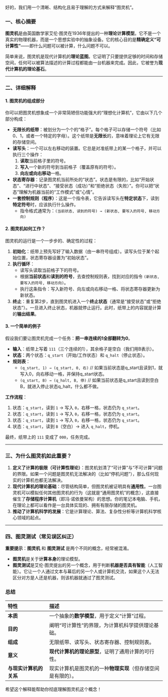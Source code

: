 好的，我们用一个清晰、结构化且易于理解的方式来解释“图灵机”。

### 一、核心摘要

**图灵机**是由英国数学家艾伦·图灵在1936年提出的一种**理论计算模型**。它不是一个真实的物理机器，而是一个思想实验中的抽象设备。它的核心目的是**精确定义“可计算性”**——即什么问题可以被计算，什么问题不可以。

简单来说，图灵机是现代计算机的**理论蓝图**。它证明了只要提供足够的时间和存储空间，任何可以被算法描述的计算过程都能由一台机器来完成。因此，它被誉为**现代计算机的理论基石**。

---

### 二、详细解释

#### 1. 图灵机的组成部分

你可以把图灵机想象成一个非常简陋但功能强大的“理想化计算机”，它由以下几个部分构成：

*   **无限长的纸带**：被划分为一个个的“格子”。每个格子可以存储一个符号（比如0、1，或者一个特定的字母）。这个纸带是**无限长**的，意味着理论上它有无限的存储空间。
*   **读写头**：一个可以左右移动的装置。它总是对准纸带上的某一个格子，并可以执行三个操作：
    1.  **读取**当前格子里的符号。
    2.  **写入**一个新的符号到当前格子（覆盖原有的符号）。
    3.  **向左或向右移动**一格。
*   **状态寄存器**：记录图灵机当前所处的“状态”。状态是有限的，比如“开始状态”、“进行中状态”、“接受状态（成功）”和“拒绝状态（失败）”。你可以把“状态”理解为机器当前的“工作模式”或“心情”。
*   **一套控制规则（程序）**：这是一个指令表，它告诉读写头在**特定状态**下，读到**特定符号**时，应该执行什么操作。
    *   指令格式通常为：`(当前状态, 读到的符号) → (新状态, 要写入的符号, 移动方向)`

#### 2. 图灵机如何工作？

图灵机的运行是一个一步步的、确定性的过程：

1.  **初始化**：纸带上预先写好了输入数据（由一串符号组成）。读写头位于某个起始位置，状态寄存器设置为“初始状态”。
2.  **执行循环**：
    *   读写头读取当前格子下的符号。
    *   根据**当前状态**和**读到的符号**，去查控制规则表，找到对应的指令 `(新状态, 要写入的符号, 移动方向)`。
    *   执行这条指令：写入新符号、向左或向右移动一格、将状态寄存器更新为新状态。
3.  **终止**：重复第2步，直到图灵机进入一个**终止状态**（通常是“接受状态”或“拒绝状态”）。一旦进入终止状态，机器就停止运行。此时，纸带上的内容就是计算的**输出结果**。

#### 3. 一个简单的例子

假设我们要让图灵机完成一个任务：**把一串连续的1全部翻转为0**。

*   **输入**：纸带上写着 `111`（三个连续的1），其余格子是空白（我们用B表示）。
*   **状态**：两个状态：`q_start`（开始/工作状态）和 `q_halt`（停止状态）。
*   **规则表**：
    *   `(q_start, 1) → (q_start, 0, 右)` // 如果当前状态是q_start且读到1，就写入0，向右移动一格，并保持q_start状态。
    *   `(q_start, B) → (q_halt, B, 停)` // 如果当前状态是q_start且读到空白B，就进入停止状态q_halt，什么都不做。

**工作流程**：
1.  状态：`q_start`，读到 `1` → 写入 `0`，右移一格，状态仍为 `q_start`。
2.  状态：`q_start`，读到 `1` → 写入 `0`，右移一格，状态仍为 `q_start`。
3.  状态：`q_start`，读到 `1` → 写入 `0`，右移一格，状态仍为 `q_start`。
4.  状态：`q_start`，读到 `B`（空白）→ 进入 `q_halt`，停机。

最终，纸带上的 `111` 变成了 `000`，任务完成。

---

### 三、为什么图灵机如此重要？

1.  **定义了计算的极限（可计算性理论）**：图灵机划清了“可计算”与“不可计算”问题的界限。如果一个问题是图灵机无法解决的（比如“停机问题”），那么任何现实的计算机也都无法解决。
2.  **现代计算机的理论基础**：尽管结构简单，但图灵机被证明具有**通用性**。一台图灵机可以模拟任何其他图灵机的行为（这就是“通用图灵机”的概念），这直接催生了**存储程序计算机**（即冯·诺依曼架构）的思想。你的笔记本电脑、手机，在理论上都可以看作是一台具体实现的、拥有有限存储的图灵机。
3.  **推动了计算机科学的发展**：它是计算理论、算法、复杂性分析等计算机科学核心领域的起点。

---

### 四、图灵测试（常见误区纠正）

**重要提示**：**图灵机** 和 **图灵测试** 是两个不同的概念，经常被混淆。

*   **图灵机**是关于**计算本身**的理论模型。
*   **图灵测试**是艾伦·图灵提出的另一个概念，用于判断**机器是否具有智能**（人工智能）。它让一个人通过文本与幕后的另一个人或计算机交流，如果这个人无法区分对方是人还是机器，则该机器就通过了图灵测试。

### 总结

| 特性 | 描述 |
| :--- | :--- |
| **本质** | 一个抽象的**数学模型**，用于定义“计算”过程。 |
| **目的** | 阐明“可计算性”的界限，为计算机科学提供理论基础。 |
| **组成** | 无限纸带、读写头、状态寄存器、控制规则表。 |
| **意义** | **现代计算机的理论原型**，证明了通用计算的可行性。 |
| **与现实计算机的关系** | 现实计算机是图灵机的一种**物理实现**（但存储空间是有限的）。 |

希望这个解释能帮助你彻底理解图灵机这个概念！